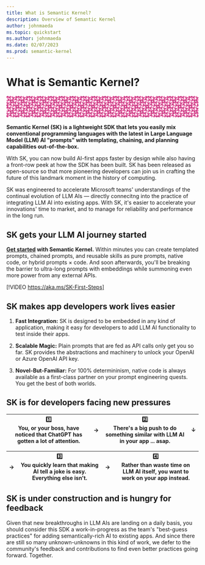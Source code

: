 ```yaml
---
title: What is Semantic Kernel?
description: Overview of Semantic Kernel
author: johnmaeda
ms.topic: quickstart
ms.author: johnmaeda
ms.date: 02/07/2023
ms.prod: semantic-kernel
---
```

# What is Semantic Kernel?

![pink circles of semantic kernel](media/skpatternfine.png)

**Semantic Kernel (SK) is a lightweight SDK that lets you easily mix conventional programming languages with the latest in Large Language Model (LLM) AI "prompts" with templating, chaining, and planning capabilities out-of-the-box.**

With SK, you can now build AI-first apps faster by design while also having a front-row peek at how the SDK has been built. SK has been released as open-source so that more pioneering developers can join us in crafting the future of this landmark moment in the history of computing.

SK was engineered to accelerate Microsoft teams' understandings of the continual evolution of LLM AIs — directly connecitng into the practice of integrating LLM AI into existing apps. With SK, it's easier to accelerate your innovations' time to market, and to manage for reliability and performance in the long run.

## SK gets your LLM AI journey started  

**[Get started](getting-started/setup) with Semantic Kernel.** Within minutes you can create templated prompts, chained prompts, and reusable skills as pure prompts, native code, or hybrid prompts × code. And soon afterwards, you'll be breaking the barrier to ultra-long prompts with embeddings while summoning even more power from any external APIs.

[!VIDEO https://aka.ms/SK-First-Steps]

## SK makes app developers work lives easier

1. **Fast Integration:** SK is designed to be embedded in any kind of application, making it easy for developers to add LLM AI functionality to test inside their apps.

2. **Scalable Magic:** Plain prompts that are fed as API calls only get you so far. SK provides the abstractions and machinery to unlock your OpenAI or Azure OpenAI API key.

3. **Novel-But-Familiar:** For 100% determininism, native code is always available as a first-class partner on your prompt engineering quests. You get the best of both worlds.

## SK is for developers facing new pressures

| 1️⃣ </br> You, or your boss, have noticed that ChatGPT has gotten a lot of attention. | → | 2️⃣  </br> There's a big push to do something similar with LLM AI in your app ... asap. | ↓ |
| --- | --- | --- | --- |

| → | 3️⃣  </br> You quickly learn that making AI tell a joke is easy. Everything else isn't. | → |  4️⃣  </br> Rather than waste time on LLM AI itself, you want to work on your app instead. |
| --- | --- | --- | --- |

## SK is under construction and is hungry for feedback

Given that new breakthroughs in LLM AIs are landing on a daily basis, you should consider this SDK a work-in-progress as the team's "best-guess practices" for adding semantically-rich AI to existing apps. And since there are still so many unknown-unknowns in this kind of work, we defer to the community's feedback and contributions to find even better practices going forward. Together.